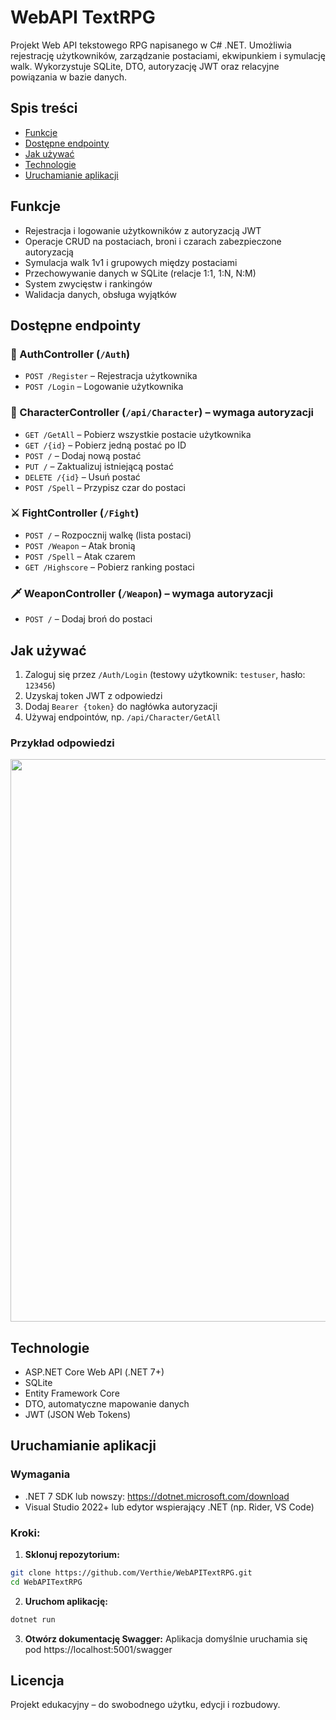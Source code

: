# WebAPI TextRPG
Projekt Web API tekstowego RPG napisanego w C# .NET. Umożliwia rejestrację użytkowników, zarządzanie postaciami, ekwipunkiem i symulację walk. Wykorzystuje SQLite, DTO, autoryzację JWT oraz relacyjne powiązania w bazie danych.

## Spis treści

- [Funkcje](#-funkcje)
- [Dostępne endpointy](#-dostępne-endpointy)
- [Jak używać](#-jak-używać)
- [Technologie](#-technologie)
- [Uruchamianie aplikacji](#-uruchamianie-aplikacji)

## Funkcje
- Rejestracja i logowanie użytkowników z autoryzacją JWT
- Operacje CRUD na postaciach, broni i czarach zabezpieczone autoryzacją
- Symulacja walk 1v1 i grupowych między postaciami
- Przechowywanie danych w SQLite (relacje 1:1, 1:N, N:M)
- System zwycięstw i rankingów
- Walidacja danych, obsługa wyjątków

## Dostępne endpointy

### 🔐 AuthController (`/Auth`)
- `POST /Register` – Rejestracja użytkownika
- `POST /Login` – Logowanie użytkownika

### 🧍 CharacterController (`/api/Character`) – wymaga autoryzacji
- `GET /GetAll` – Pobierz wszystkie postacie użytkownika
- `GET /{id}` – Pobierz jedną postać po ID
- `POST /` – Dodaj nową postać
- `PUT /` – Zaktualizuj istniejącą postać
- `DELETE /{id}` – Usuń postać
- `POST /Spell` – Przypisz czar do postaci

### ⚔️ FightController (`/Fight`)
- `POST /` – Rozpocznij walkę (lista postaci)
- `POST /Weapon` – Atak bronią
- `POST /Spell` – Atak czarem
- `GET /Highscore` – Pobierz ranking postaci

### 🗡️ WeaponController (`/Weapon`) – wymaga autoryzacji
- `POST /` – Dodaj broń do postaci

## Jak używać
1. Zaloguj się przez `/Auth/Login` (testowy użytkownik: `testuser`, hasło: `123456`)
2. Uzyskaj token JWT z odpowiedzi
3. Dodaj `Bearer {token}` do nagłówka autoryzacji
4. Używaj endpointów, np. `/api/Character/GetAll`

### Przykład odpowiedzi
<img width=900px src="/Images/Wyświetlanie postaci Swagger.png">

## Technologie
- ASP.NET Core Web API (.NET 7+)
- SQLite
- Entity Framework Core
- DTO, automatyczne mapowanie danych
- JWT (JSON Web Tokens)

## Uruchamianie aplikacji

### Wymagania
- .NET 7 SDK lub nowszy: https://dotnet.microsoft.com/download
- Visual Studio 2022+ lub edytor wspierający .NET (np. Rider, VS Code)

### Kroki:

1. **Sklonuj repozytorium:**
```bash
git clone https://github.com/Verthie/WebAPITextRPG.git
cd WebAPITextRPG
```

2. **Uruchom aplikację:**
```bash
dotnet run
```

3. **Otwórz dokumentację Swagger:**
Aplikacja domyślnie uruchamia się pod https://localhost:5001/swagger

## Licencja

Projekt edukacyjny – do swobodnego użytku, edycji i rozbudowy.
